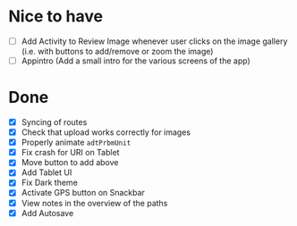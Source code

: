 # Nice to have

- [ ] Add Activity to Review Image whenever user clicks on the image gallery (i.e. with buttons to add/remove or zoom the image)
- [ ] Appintro (Add a small intro for the various screens of the app)

# Done

- [x] Syncing of routes
- [x] Check that upload works correctly for images
- [x] Properly animate `adtPrbmUnit`
- [x] Fix crash for URI on Tablet
- [x] Move button to add above
- [x] Add Tablet UI
- [x] Fix Dark theme
- [x] Activate GPS button on Snackbar
- [x] View notes in the overview of the paths
- [x] Add Autosave
